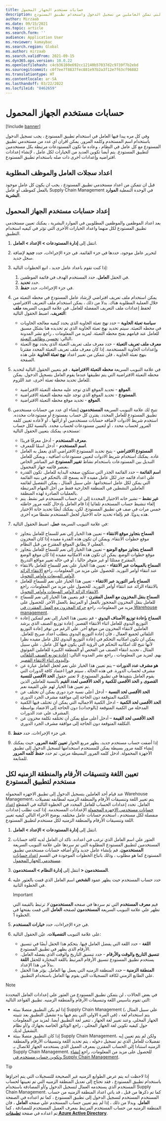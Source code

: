 ```yaml
---
title: حسابات مستخدم الجهاز المحمول
description: يوضح هذا الموضوع كيفيه اعداد وأداره حسابات المستخدمين التي تمكن العاملين من تسجيل الدخول واستخدام تطبيق المستودع.
author: Mirzaab
ms.date: 09/15/2021
ms.topic: article
ms.search.form: ''
audience: Application User
ms.reviewer: kamaybac
ms.search.region: Global
ms.author: mirzaab
ms.search.validFrom: 2021-09-15
ms.dyn365.ops.version: 10.0.22
ms.openlocfilehash: c4cb36160e692cc12140b57037d2c9739f7b2ebd
ms.sourcegitcommit: c0f7ee7f8837fec881e97b2a3f12e7f63cf96882
ms.translationtype: HT
ms.contentlocale: ar-SA
ms.lasthandoff: 03/22/2022
ms.locfileid: "8462659"
---
```

# <a name="mobile-device-user-accounts"></a>حسابات مستخدم الجهاز المحمول

[!include [banner](../includes/banner.md)]

وفي كل مره يبدا فيها العامل في استخدام تطبيق المستودع ، يجب تسجيل الدخول باستخدام اسم المستخدم وكلمه المرور. يمكن اقران اي عدد من مستخدمي تطبيق المستودع مع كل عامل في النظام ، وعاده ما تكون المستودعات مرتبطة بكل مستخدمين لتطبيق المستودع. يتم أيضا تكوين العديد من الخيارات لكل عامل ، لإنشاء إعدادات افتراضيه وإعدادات أخرى ذات صله باستخدام تطبيق المستودع.

## <a name="set-up-the-required-worker-and-employee-records"></a>اعداد سجلات العامل والموظف المطلوبة

قبل ان تتمكن من اعداد مستخدمي تطبيق المستودع ، يجب ان يكون كل عامل موجود بالفعل كموظف أو عامل Supply Chain Management في الوحدة النمطية **الموارد البشرية**.

## <a name="set-up-mobile-device-user-accounts"></a><a name="set-wma-users"></a>إعداد حسابات مستخدم الجهاز المحمول

بعد اعداد الموظفين والموظفين المطلوبين في الموارد البشرية ، يمكنك تعيين مستخدمي تطبيق المستودع لكل منهما واعداد الخيارات الأخرى التي تؤثر في كيفيه استخدام التطبيق.

1. انتقل إلى **إدارة المستودعات \> الإعداد \> العامل**.
1. لتحرير عامل موجود، حددها في جزء القائمة. في جزء الإجراءات، حدد **جديد** لإضافة سجل جديد.
1. إذا كنت تقوم باعداد عامل جديد ، اتبع الخطوات التالية:

    1. في الحقل **العامل**، حدد المستخدم الهدف في قائمة الموظفين.
    1. حدد **تحديد**.
    1. في جزء الإجراءات، حدد **حفظ**.

1. يمكن استخدام ملف تعريف افتراضي لإرشاد عامل المستودع في محطه التعبئة من خلال العملية المطلوبة هناك. بدلا من ذلك ، يمكن استخدام ملف التعريف الافتراضي لحفظ إعدادات ملف التعريف المفضلة للعامل. في علامة التبويب السريعة **ملف التعريف**، اضبط الحقول التالية:

    - **سياسة تعبئة الحاوية** – حدد نهج تعبئة الحاوية الذي يحدد كيفيه معالجه الحاويات في محطه التعبئة. سيتم تحديد نهج تعبئة الحاوية الذي تم تحديده هنا بشكل مسبق للعامل عند قيامهم بفتح محطه التعبئة. لمزيد من المعلومات ، راجع نشر المدونة التالي: [تحسين وظائف التعبئة](https://cloudblogs.microsoft.com/dynamics365/no-audience/2016/12/01/improved-packing-functionality-dynamics-365-for-operations-1611)،
    - **معرف ملف تعريف التعبئة** - حدد معرف ملف تعريف التعبئة الذي يحدد نهج التعبئة وإعدادات الحاوية المستخدمة. إذا كان معرف ملف تعريف التعبئة المحدد مقترنا بنهج تعبئة الحاوية ، فلن تتمكن من تغيير اعداد **نهج تعبئة الحاوية** علي هذه الصفحة.

1. في علامة التبويب السريعة **محطه التعبئة الافتراضية** ، قم بتعيين الحقول التالية لتحديد محطه التعبئة الافتراضية التي يتم تطبيقها عندما يقوم العامل بتسجيل الدخول. يمكن للعامل تحديد محطة تعبئة أخرى، عند اللزوم.

    - **الموقع** - تحديد الموقع الذي توجد عليه محطه التعبئة الافتراضية.
    - **المستودع** - تحديد الموقع الذي توجد عليه محطه التعبئة الافتراضية.
    - **الموقع** - تحديد موقع محطه التعبئة الافتراضية.

1. تتيح لك علامة التبويب السريعة **المستخدمون** إنشاء اي عدد من حسابات مستخدمي تطبيق المستودع للعامل المحدد. يقترن كل حساب بمستودع أو مستودعات محدده. استخدم شريط الادوات لأضافه حسابات مستخدمين أو ازالتها ، أو لأعاده تعيين كلمه المرور لحساب محدد ، أو لتعيين مستودعات لحساب محدد. بالنسبة لكل حساب مستخدم، يمكنك بتعيين الحقول التالية:

    - **معرف المستخدم** - أدخل معرفًا فريدًا.
    - **اسم المستخدم** - أدخل اسمًا للمعرف.
    - **المستودع الافتراضي** - يتيح تحديد المستودع الافتراضي الذي يعمل به العامل عاده. يمكنك استخدام شريط الادوات لتعيين مستودعات اضافيه ، ويمكن للعامل التبديل بين المستودعات باستخدام نشاط **تغيير المستودع** غير المباشر الخاص بعنصر قائمه جهاز المحمول.
    - **اسم القائمة** – حدد القائمة الجذر التي ستكون صفحه البداية للعامل. تكون القدرة علي اعداد قائمه جذر لكل عامل مفيده لأنه يسمح لك بالتحكم في بنيه القائمة التي يمكن لكل عامل استخدامها. علي سبيل المثال ، يمكن التفصيل لقائمه العاملين النشطين في المنطقة الخارجية فقط من أجل المهام المرتبطة بالعمليات الصادرة لهذه المنطقة.
    - **غير نشط** – تشير خانه الاختيار المحددة إلى ان حساب المستخدم غير نشط. يتم إلغاء تنشيط حساب المستخدم تلقائيا إذا قام العامل بإدخال كلمه مرور خاطئه خمس مرات في صف في تطبيق المستودع. لكن، يمكنك أيضًا تحديد خانة الاختيار هذه يدويًا. قم بإلغاء تحديد خانه الاختيار لجعل المستخدم نشطا مره أخرى.

1. في علامة التبويب السريعة **عمل**، اضبط الحقول التالية:

    - **السماح بتجاوز موقع الانتقاء** – تعيين هذا الخيار إلى *نعم* للسماح للعامل بتجاوز موقع خطوات الانتقاء. ويمكن ان تكون هذه القدرة مفيده إذا كان المخزون الفعلي لا يطابق الموقع المقترح من قبل النظام.
    - **السماح بتجاوز موقع الوضع** – تعيين هذا الخيار إلى *نعم* للسماح للعامل بتجاوز موقع خطوات الوضع. يمكن ان تكون هذه الامكانيه مفيده إذا كان موقع الوضع المقترح ممتلئا أو غير متوفر حاليا ، أو في حاله تغيير مواقع التدريج.
    - **السماح بالمبيعات عبر الانتقاء** - تعيين هذا الخيار علي *نعم* للسماح للعامل بالانتقاء عند انتقاء أوامر التوريد. للحصول على مزيد من المعلومات، راجع [الانتقاء الزائد لأوامر المبيعات وأوامر التحويل](over-picking-for-sales-and-transfer-orders.md).
    - **السماح بأمر التوريد عبر الانتقاء** - تعيين هذا الخيار علي *نعم* للسماح للعامل بالانتقاء الزائد عند انتقاء أوامر التوريد. للحصول على مزيد من المعلومات، راجع [الانتقاء الزائد لأوامر المبيعات وأوامر التحويل](over-picking-for-sales-and-transfer-orders.md).
    - **السماح بنقل المخزون مع العمل المقترن** - قم بتعيين هذا الخيار إلى *نعم* للسماح للعامل بنقل المخزون المحجوز بالفعل أو المرتبط بالعمل الآخر. للحصول على مزيد من المعلومات، راجع [حركة المخزون مع العمل المقترن في Warehouse management](move-inventory-associated-work.md).
    - **السماح بإعادة توزيع الأصناف اليدوي** - قم بتعيين هذا الخيار إلى *نعم* لتمكين إعادة التوزيع اليدوي للعامل اثناء الانتقاء القصير. إعادة توزيع الصنف الذي يرشد العاملين لانتقاء المخزون من موقع آخر. علي الرغم من توفر إعادة التوزيع التلقائي لجميع العمال ، فان إعادة التوزيع اليدوي يتطلب اعداد صريح للعامل. يمكن ان تكون امكانيه التحكم في إعادة التوزيع اليدوي لكل عامل مفيده نظرا لأنها تتيح لك امكانيه التحكم في الرؤية التي يكون فيها كل عامل ، علي سبيل المثال ، تحديد انتقاء الصنف من الفحص أو المنطقة الكبيرة للعاملين الموثوق بهم. لمزيد من المعلومات ، راجع نشر المدونة التالي: [إعادة توزيع الصنف التلقائي واليدوي اثناء الانتقاء القصير](https://cloudblogs.microsoft.com/dynamics365/no-audience/2016/11/07/automatic-and-manual-item-reallocation-during-the-short-picking-dynamics-365-for-operations-1611/).
    - **هو مشرف عدد الدورات** – يتم تعيين هذا الخيار علي *نعم* لجعل العامل عبارة عن مشرف لحساب الدورة. في هذه الحالة ، سيتم فورا اعتماد كافة الدورات التي يقوم العامل بتنفيذها في تطبيق المستودع. لا تعتبر حقول **الحد الأقصى للنسبة القصوى** و **الحد الأقصى للكمية** و **الحد الأقصى لعدد القيم** بالنسبة للعاملين الذين تم تعيين هذا الخيار لهم علي القيمة *نعم*.
    - **الحد الأقصى لحد النسبة** - أدخل أعلى نسبة جرد دوري يمكن أن تختلف عن الكمية المتوقعة دون الحاجة إلى موافقة مشرف الجرد الدوري.
    - **الحد الأقصى لحد الكمية** - ادخل الكمية الاجماليه التي يمكن ان تختلف فيها الكمية المدخلة من الكمية المتوقعة (بالوحدات) دون الحاجة إلى الاعتماد بواسطة المشرف علي عدد الدورات.
    - **الحد الأقصى لحد القيمة** – أدخل أعلى مبلغ يمكن أن تختلفه تكلفة مخزون عن التكلفة المتوقعة دون الحاجة إلى موافقة مشرف الجرد الدوري.

1. في جزء الإجراءات، حدد **حفظ**.
1. إذا أضفت حساب مستخدم جديد، يظهر مربع الحوار **تعيين كلمة المرور**، حيث يمكنك إنشاء كلمة مرور بسيطة يمكن للمستخدم استخدامها لتسجيل الدخول إلى تطبيق الأجهزة المحمولة. ادخل كلمه المرور البسيطة مرتين، ثم حدد **حفظ كلمه المرور** للمتابعة.

## <a name="set-the-language-number-formats-and-time-zone-for-each-warehouse-app-user"></a>تعيين اللغة وتنسيقات الأرقام والمنطقة الزمنيه لكل مستخدم لتطبيق المستودع

عند قيام أحد العاملين بتسجيل الدخول إلى تطبيق الاجهزه المحمولة Warehouse Management، يتم تغيير اللغة وتنسيقات الأرقام والمنطقة الزمنيه لمطابقه تفضيلات العامل. تحدد إعدادات الحساب للعامل المحدد في الخطوة الثالثة في المقطع [اعداد حسابات مستخدمي الاجهزه المحمولة](#set-wma-users) الإعدادات المستخدمة. إذا كنت تطلب إعدادات منفصلة لكل مستخدم ، استخدم حسابات عامل مختلفه. يوضح الاجراء التالي كيفيه تغيير اللغة وتنسيقات الأرقام والمنطقة الزمنيه لكل مستخدم لتطبيق المستودع.

1. انتقل إلى **إدارة المستودعات \> الإعداد \> العامل**.
1. العثور علي اسم العامل الذي ترغب في اعداده. تاكد ان العامل لديه كافة حسابات المستخدمين لتطبيق المستودع المطلوبة التي تم سردها علي علامة التبويب السريعة **المستخدمون**. قم بإنشاء عامل جديد و/أو أضافه حسابات مستخدمي تطبيق المستودع كما هو مطلوب ، وذلك باتباع الخطوات الموجودة في القسم [اعداد حسابات مستخدمي الجهاز المحمول](#set-wma-users).
1. انتقل إلى **إدارة النظام \> المستخدمون‏‎ \> المستخدمون**.
1. حدد حساب المستخدم حيث يظهر عمود **الشخص** اسم العامل الذي قمت بالعثور عليه في الخطوة الثانية.

    > [!IMPORTANT]
    > قيم **معرف المستخدم** التي تم سردها في صفحه **المستخدمون** *لا* ترتبط بالقيمة التي تظهر علي علامة التبويب السريعة **المستخدمون** لصفحه **العامل** التي قمت بفتحها في الخطوة 1.

1. في جزء الإجراءات، حدد **خيارات المستخدم**.
1. على علامة التبويب **التفصيلات**، عيّن الحقول التالية:

    - **اللغة** - حدد اللغة التي يفضل العامل فيها. يتحكم هذا الحقل أيضًا في تنسيق الأرقام الذي يظهر في تطبيق المستودع.
    - **تنسيق التاريخ والوقت والأرقام** - حدد تنسيق التاريخ والوقت الذي يفضله العامل. يستخدم تطبيق المستودع تنسيق الأرقام المرتبط باللغة المختارة للحقل **اللغة** بدلاً من هذا الإعداد.
    - **المنطقة الزمنية** – حدد المنطقة الزمنيه التي يعمل بها العامل. يؤثر هذا الحقل علي الطابع الزمني لكافة التسجيلات التي يقوم بها العامل باستخدام التطبيق.

> [!NOTE]
> في بعض الحالات ، لن يتمكن تطبيق المستودع من العثور علي إعدادات العامل المحددة التي تقوم بتاسيس اللغة وتنسيقات الأرقام والمنطقة الزمنيه. تطبيق القواعد التالية:
>
> - إذا لم يكن التطبيق متصلا ببيئة Supply Chain Management (علي سبيل المثال ، في المرة الاولي التي يتم فيها بدء تشغيل التطبيق بعد تثبيته) ، يتم استخدام لغة الجهاز المحلي. وعند تغيير لغة الجهاز ، تتغير لغة التطبيق أيضا. لمزيد من المعلومات حول كيفيه تكوين لغة الجهاز المحلي ، راجع الوثائق الخاصة بجهازك و/أو نظام التشغيل لديك.
> - إذا كان التطبيق متصلا ببيئة Supply Chain Management، ولكن لم يتم تعيين إيه تفضيلات للعامل الذي تم تسجيل دخوله ، يتم تحديد اللغة وتنسيقات الأرقام والمنطقة الزمنيه استنادا إلى الحساب المقترن بمعرف العميل الذي يستخدمه الجهاز للاتصال بـ Supply Chain Management. للحصول على مزيد من المعلومات، راجع [إنشاء وتكوين حساب مستخدم في Supply Chain Management](install-configure-warehouse-management-app.md#user-azure-ad).

> [!TIP]
> إذا لاحظت انه يتم عرض الطوابع الزمنيه غير الصحيحة للتسجيلات التي يتم اجراؤها باستخدام تطبيق المستودع ، فقد تحتاج إلى تعديل المنطقة الزمنيه التي تم تعيينها لحساب المستخدم الذي يستخدمه العمال لتسجيل الدخول و/أو المصادقة باستخدام Supply Chain Management. كما تم ذكرها من قبل ، قد ياتي اعداد المنطقة الزمنيه من حساب المستخدم المستخدم لتسجيل الدخول إلى تطبيق المستودع ، كما تم اعداده في الصفحة **العامل**. وبدلا من ذلك ، إذا لم يتم تعيين حساب المستخدم علي صفحه **العامل** ، فان المنطقة الزمنيه من حساب المستخدم المرتبط بمعرف العميل المستخدم للمصادقة ، كما تم اعداده في صفحة **[تطبيقات Azure Active Directory](install-configure-warehouse-management-app.md)**.
